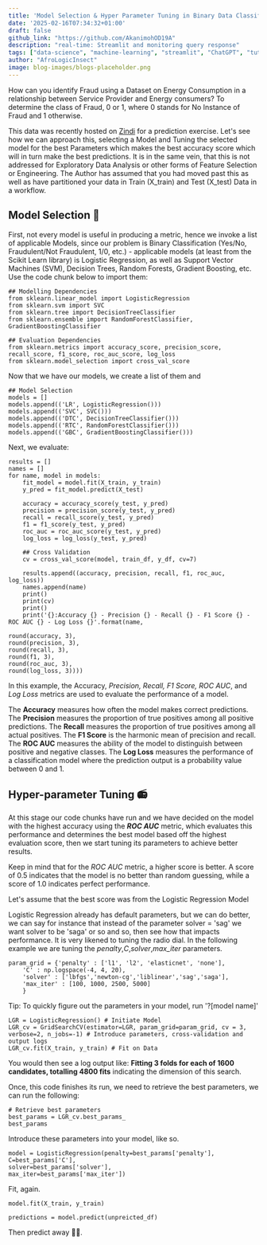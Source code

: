 ```yaml
---
title: 'Model Selection & Hyper Parameter Tuning in Binary Data Classification (Practical Example)'
date: '2025-02-16T07:34:32+01:00'
draft: false
github_link: "https://github.com/AkanimohOD19A"
description: "real-time: Streamlit and monitoring query response"
tags: ["data-science", "machine-learning", "streamlit", "ChatGPT", "tutorial", "python", "EDA"]
author: "AfroLogicInsect"
image: blog-images/blogs-placeholder.png
---
```


How can you identify Fraud using a Dataset on Energy Consumption in a relationship between Service Provider and Energy consumers? To determine the class of Fraud, 0 or 1, where 0 stands for No Instance of Fraud and 1 otherwise.

This data was recently hosted on [Zindi](https://zindi.africa/competitions/indabax-nigeria-23) for a prediction exercise. Let's see how we can approach this, selecting a Model and Tuning the selected model for the best Parameters which makes the best accuracy score which will in turn make the best predictions. It is in the same vein, that this is not addressed for Exploratory Data Analysis or other forms of Feature Selection or Engineering. The Author has assumed that you had moved past this as well as have partitioned your data in Train (X_train) and Test (X_test) Data in a workflow.

## Model Selection 💽

First, not every model is useful in producing a metric, hence we invoke a list of applicable Models, since our problem is Binary Classification (Yes/No, Fraudulent/Not Fraudulent, 1/0, etc.) - applicable models (at least from the Scikit Learn library) is Logistic Regression, as well as Support Vector Machines (SVM), Decision Trees, Random Forests, Gradient Boosting, etc. 
Use the code chunk below to import them:

```
## Modelling Dependencies
from sklearn.linear_model import LogisticRegression
from sklearn.svm import SVC
from sklearn.tree import DecisionTreeClassifier
from sklearn.ensemble import RandomForestClassifier, GradientBoostingClassifier

## Evaluation Dependencies
from sklearn.metrics import accuracy_score, precision_score, recall_score, f1_score, roc_auc_score, log_loss
from sklearn.model_selection import cross_val_score
```

Now that we have our models, we create a list of them and 
```
## Model Selection
models = []
models.append(('LR', LogisticRegression()))
models.append(('SVC', SVC())) 
models.append(('DTC', DecisionTreeClassifier()))
models.append(('RTC', RandomForestClassifier()))
models.append(('GBC', GradientBoostingClassifier()))
```
Next, we evaluate:

```
results = []
names = []
for name, model in models:
    fit_model = model.fit(X_train, y_train)
    y_pred = fit_model.predict(X_test)

    accuracy = accuracy_score(y_test, y_pred)
    precision = precision_score(y_test, y_pred)
    recall = recall_score(y_test, y_pred)
    f1 = f1_score(y_test, y_pred)
    roc_auc = roc_auc_score(y_test, y_pred)
    log_loss = log_loss(y_test, y_pred)

    ## Cross Validation
    cv = cross_val_score(model, train_df, y_df, cv=7)

    results.append((accuracy, precision, recall, f1, roc_auc, log_loss))
    names.append(name)
    print()
    print(cv)
    print()
    print('{}:Accuracy {} - Precision {} - Recall {} - F1 Score {} - ROC AUC {} - Log Loss {}'.format(name,
                                                                                                    round(accuracy, 3),                                                                                                    round(precision, 3),                                                                                                    round(recall, 3),                                                                                                    round(f1, 3),                                                                                    round(roc_auc, 3),                                                                                 round(log_loss, 3))))
```
In this example, the Accuracy, _Precision, Recall, F1 Score, ROC AUC_, and _Log Loss_ metrics are used to evaluate the performance of a model. 

The **Accuracy** measures how often the model makes correct predictions. The **Precision** measures the proportion of true positives among all positive predictions. The **Recall** measures the proportion of true positives among all actual positives. The **F1 Score** is the harmonic mean of precision and recall. The **ROC AUC** measures the ability of the model to distinguish between positive and negative classes. The **Log Loss** measures the performance of a classification model where the prediction output is a probability value between 0 and 1.

## Hyper-parameter Tuning  📻

At this stage our code chunks have run and we have decided on the model with the highest accuracy using the **_ROC AUC_** metric, which evaluates this performance and determines the best model based off the highest evaluation score, then we start tuning its parameters to achieve better results.

Keep in mind that for the _ROC AUC_ metric, a higher score is better. A score of 0.5 indicates that the model is no better than random guessing, while a score of 1.0 indicates perfect performance. 

Let's assume that the best score was from the Logistic Regression Model

Logistic Regression already has default parameters, but we can do better, we can say for instance that instead of the parameter solver = 'sag' we want solver to be 'saga' or so and so, then see how that impacts performance. It is very likened to tuning the radio dial. In the following example we are tuning the _penalty_,_C_,_solver_,_max_iter_ parameters.

```
param_grid = {'penalty' : ['l1', 'l2', 'elasticnet', 'none'],
    'C' : np.logspace(-4, 4, 20),
    'solver' : ['lbfgs','newton-cg','liblinear','sag','saga'],
    'max_iter' : [100, 1000, 2500, 5000]
    }
```

Tip: To quickly figure out the parameters in your model, run '?[model name]'

```
LGR = LogisticRegression() # Initiate Model
LGR_cv = GridSearchCV(estimator=LGR, param_grid=param_grid, cv = 3, verbose=2, n_jobs=-1) # Introduce parameters, cross-validation and output logs
LGR_cv.fit(X_train, y_train) # Fit on Data
```

You would then see a log output like:
**Fitting 3 folds for each of 1600 candidates, totalling 4800 fits** indicating the dimension of this search.

Once, this code finishes its run, we need to retrieve the best parameters, we can run the following:
```
# Retrieve best parameters
best_params = LGR_cv.best_params_
best_params
```
Introduce these parameters into your model, like so.
```
model = LogisticRegression(penalty=best_params['penalty'],
C=best_params['C'],
solver=best_params['solver'],
max_iter=best_params['max_iter'])
```
Fit, again.
```
model.fit(X_train, y_train)
```

```
predictions = model.predict(unpreicted_df)
```
Then predict away 🚀🚀.